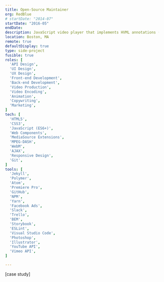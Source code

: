 ```yaml
---
title: Open-Source Maintainer
org: RedBlue
# startDate: "2014-07"
startDate: "2016-05"
endDate:
description: JavaScript video player that implements HVML annotations (see below). Allows content producers to create “hypervideo” (interactive online video), such as choose-your-own-story films.
location: Boston, MA
remote: true
defaultDisplay: true
type: side-project
fusible: true
roles: [
  'API Design',
  'UI Design',
  'UX Design',
  'Front-end Development',
  'Back-end Development',
  'Video Production',
  'Video Encoding',
  'Animation',
  'Copywriting',
  'Marketing',
]
tech: [
  'HTML5',
  'CSS3',
  'JavaScript (ES6+)',
  'Web Components',
  'MediaSource Extensions',
  'MPEG-DASH',
  'WebM',
  'AJAX',
  'Responsive Design',
  'Git',
]
tools: [
  'Jekyll',
  'Polymer',
  'Atom',
  'Premiere Pro',
  'GitHub',
  'NPM',
  'Yarn',
  'Facebook Ads',
  'Slack',
  'Trello',
  'BEM',
  'Storybook',
  'ESLint',
  'Visual Studio Code',
  'Photoshop',
  'Illustrator',
  'YouTube API',
  'Vimeo API',
]

---
```


[case study]
